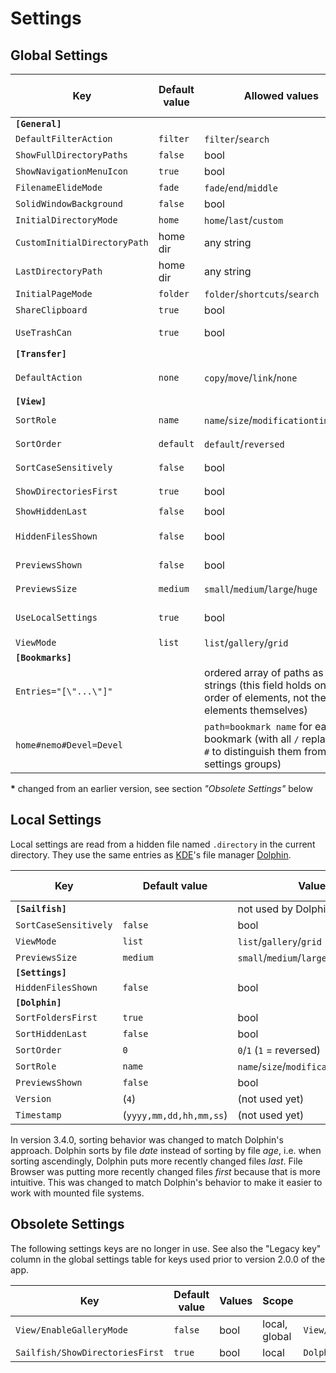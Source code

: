 <!--
SPDX-FileCopyrightText: 2020-2024 Mirian Margiani
SPDX-License-Identifier: GFDL-1.3-or-later
-->

# Settings

## Global Settings

| Key                                | Default value | Allowed values                                | Legacy key (in `[General]`)  | Introduced in
|------------------------------------|---------------|-----------------------------------------------|------------------------------|--------------
| **`[General]`**                    |               |                                               |                              |
| `DefaultFilterAction`              | `filter`      | `filter`/`search`                             |                              |
| `ShowFullDirectoryPaths`           | `false`       | bool                                          |                              |
| `ShowNavigationMenuIcon`           | `true`        | bool                                          |                              |
| `FilenameElideMode`                | `fade`        | `fade`/`end`/`middle`                         |                              |
| `SolidWindowBackground`            | `false`       | bool                                          |                              |
| `InitialDirectoryMode`             | `home`        | `home`/`last`/`custom`                        |                              |
| `CustomInitialDirectoryPath`       | home dir      | any string                                    |                              |
| `LastDirectoryPath`                | home dir      | any string                                    |                              |
| `InitialPageMode`                  | `folder`      | `folder`/`shortcuts`/`search`                 |                              | 3.4.0
| `ShareClipboard`                   | `true`        | bool                                          |                              | 3.1.0
| `UseTrashCan`                      | `true`        | bool                                          |                              | planned for >3.5.0
| **`[Transfer]`**                   |               |                                               |                              |
| `DefaultAction`                    | `none`        | `copy`/`move`/`link`/`none`                   | `default-transfer-action`    |
| **`[View]`**                       |               |                                               |                              |
| `SortRole`                         | `name`        | `name`/`size`/`modificationtime`/`type`       | `listing-sort-by`            |
| `SortOrder`                        | `default`     | `default`/`reversed`                          | `listing-order`              |
| `SortCaseSensitively`              | `false`       | bool                                          | `sort-case-sensitive`        |
| `ShowDirectoriesFirst`             | `true`        | bool                                          | `show-dirs-first`            |
| `ShowHiddenLast`                   | `false`       | bool                                          |                              |
| `HiddenFilesShown`                 | `false`       | bool                                          | `show-hidden-files`          |
| `PreviewsShown`                    | `false`       | bool                                          | `show-thumbnails`            |
| `PreviewsSize`                     | `medium`      | `small`/`medium`/`large`/`huge`               | `thumbnails-size`            |
| `UseLocalSettings`                 | `true`        | bool                                          | `use-local-view-settings`    |
| `ViewMode`                         | `list`        | `list`/`gallery`/`grid`                       |                              | 2.5.0*
| **`[Bookmarks]`**                  |               |                                               |                              |
| `Entries="[\"...\"]"`              |               | ordered array of paths as JSON strings (this field holds only the order of elements, not the elements themselves) | `bookmark-entries` |
| `home#nemo#Devel=Devel`            |               | `path=bookmark name` for each bookmark (with all `/` replaced by `#` to distinguish them from settings groups) | |

**\*** changed from an earlier version, see section *"Obsolete Settings"* below

## Local Settings

Local settings are read from a hidden file named `.directory` in the current directory.
They use the same entries as [KDE](https://kde.org)'s file manager
[Dolphin](https://apps.kde.org/en/dolphin).

| Key                                | Default value | Values                                        | Introduced in
|------------------------------------|---------------|-----------------------------------------------|--------------
| **`[Sailfish]`**                   |               | not used by Dolphin                           |
| `SortCaseSensitively`              | `false`       | bool                                          |
| `ViewMode`                         | `list`        | `list`/`gallery`/`grid`                       |
| `PreviewsSize`                     | `medium`      | `small`/`medium`/`large`/`huge`               | 3.1.0
| **`[Settings]`**                   |               |                                               |
| `HiddenFilesShown`                 | `false`       | bool                                          |
| **`[Dolphin]`**                    |               |                                               |
| `SortFoldersFirst`                 | `true`        | bool                                          |
| `SortHiddenLast`                   | `false`       | bool                                          |
| `SortOrder`                        | `0`           | `0`/`1` (`1` = reversed)                      |
| `SortRole`                         | `name`        | `name`/`size`/`modificationtime`/`type`       |
| `PreviewsShown`                    | `false`       | bool                                          |
| `Version`                          | (`4`)         | (not used yet)                                |
| `Timestamp`                        | (`yyyy,mm,dd,hh,mm,ss`) | (not used yet)                      |

In version 3.4.0, sorting behavior was changed to match Dolphin's approach.
Dolphin sorts by file *date* instead of sorting by file *age*, i.e. when sorting
ascendingly, Dolphin puts more recently changed files *last*. File Browser was
putting more recently changed files *first* because that is more intuitive. This
was changed to match Dolphin's behavior to make it easier to work with mounted
file systems.


## Obsolete Settings

The following settings keys are no longer in use. See also the "Legacy key"
column in the global settings table for keys used prior to version 2.0.0 of the app.

| Key                                | Default value | Values                   | Scope         | Replaced by                 | Introduced in
|------------------------------------|---------------|--------------------------|---------------|-----------------------------|--------------
| `View/EnableGalleryMode`           | `false`       | bool                     | local, global | `View/ViewMode`             | 2.5.0
| `Sailfish/ShowDirectoriesFirst`    | `true`        | bool                     | local         | `Dolphin/SortFoldersFirst`  | 2.5.2
